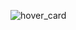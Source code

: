 ![hover_card](https://user-images.githubusercontent.com/38455912/83315744-05baae00-a25d-11ea-8c2a-31d7cc1e25fd.gif)
